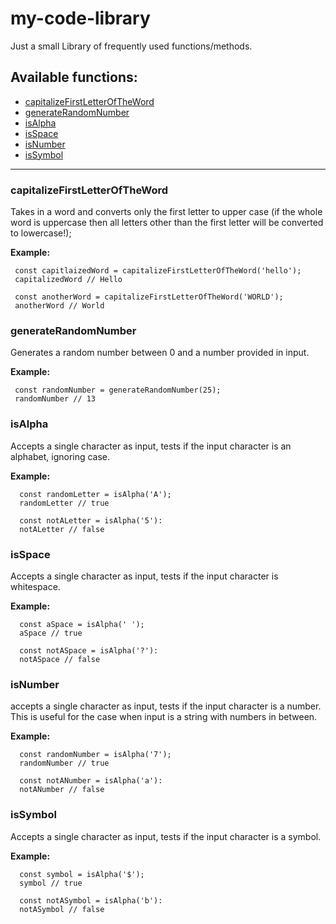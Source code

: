 # my-code-library
Just a small Library of frequently used functions/methods.

## Available functions:

* [capitalizeFirstLetterOfTheWord](#capitalizefirstletteroftheword)
* [generateRandomNumber](#generaterandomnumber)
* [isAlpha](#isalpha)
* [isSpace](#isspace)
* [isNumber](#isnumber)
* [isSymbol](#issymbol)

___________________________________________________________________________________________________________

### capitalizeFirstLetterOfTheWord
 Takes in a word and converts only the first letter to upper case
 (if the whole word is uppercase then all letters other than the first
 letter will be converted to lowercase!);

 **Example:**
 ```
  const capitlaizedWord = capitalizeFirstLetterOfTheWord('hello');
  capitalizedWord // Hello

  const anotherWord = capitalizeFirstLetterOfTheWord('WORLD');
  anotherWord // World

 ```

### generateRandomNumber
 Generates a random number between 0 and a number provided in input.

**Example:**
 ```
  const randomNumber = generateRandomNumber(25);
  randomNumber // 13

 ```

### isAlpha
Accepts a single character as input, tests if the input character is an alphabet, ignoring case.

**Example:**
```
  const randomLetter = isAlpha('A');
  randomLetter // true

  const notALetter = isAlpha('5'):
  notALetter // false
```

### isSpace
Accepts a single character as input, tests if the input character is whitespace.

**Example:**
```
  const aSpace = isAlpha(' ');
  aSpace // true

  const notASpace = isAlpha('?'):
  notASpace // false
```

### isNumber
accepts a single character as input, tests if the input character is a number.
This is useful for the case when input is a string with numbers in between.

**Example:**
```
  const randomNumber = isAlpha('7');
  randomNumber // true

  const notANumber = isAlpha('a'):
  notANumber // false
```

### isSymbol
Accepts a single character as input, tests if the input character is a symbol.

**Example:**
```
  const symbol = isAlpha('$');
  symbol // true

  const notASymbol = isAlpha('b'):
  notASymbol // false
```